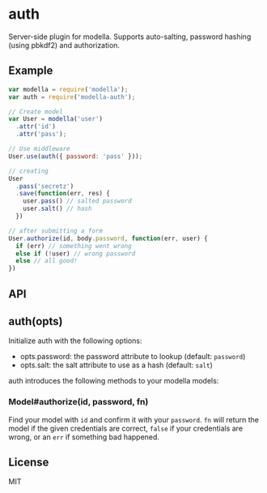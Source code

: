 # auth

  Server-side plugin for modella. Supports auto-salting, password hashing (using pbkdf2) and authorization.

## Example

```js
var modella = require('modella');
var auth = require('modella-auth');

// Create model
var User = modella('user')
  .attr('id')
  .attr('pass');

// Use middleware
User.use(auth({ password: 'pass' }));

// creating
User
  .pass('secretz')
  .save(function(err, res) {
    user.pass() // salted password
    user.salt() // hash
  })

// after submitting a form
User.authorize(id, body.password, function(err, user) {
  if (err) // something went wrong
  else if (!user) // wrong password
  else // all good!
})
```

## API

## auth(opts)

Initialize auth with the following options:

  - opts.password: the password attribute to lookup (default: `password`)
  - opts.salt: the salt attribute to use as a hash (default: `salt`)

auth introduces the following methods to your modella models:

### Model#authorize(id, password, fn)

Find your model with `id` and confirm it with your `password`. `fn` will return the model if the given credentials are correct, `false` if your credentials are wrong, or an `err` if something bad happened.

## License

MIT
